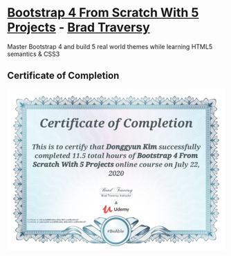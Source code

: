 <h1><a href="https://www.udemy.com/course/bootstrap-4-from-scratch-with-5-projects/">Bootstrap 4 From Scratch With 5 Projects</a> - <a href="https://www.udemy.com/user/brad-traversy/">Brad Traversy</a></h1>
<p>Master Bootstrap 4 and build 5 real world themes while learning HTML5 semantics & CSS3</p>

<h2>Certificate of Completion</h2>
<a href="https://www.udemy.com/certificate/UC-ec3ef988-444c-40da-947c-caf50a301a27/?utm_campaign=email&utm_source=sendgrid.com&utm_medium=email">
  <img src="./certificate.jpg" width="640px">
</a>
